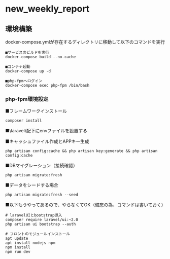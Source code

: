 # new_weekly_report

## 環境構築

docker-compose.ymlが存在するディレクトリに移動して以下のコマンドを実行
```
■サービスのビルドを実行
docker-compose build --no-cache

■コンテナ起動
docker-compose up -d

■php-fpmへログイン
docker-compose exec php-fpm /bin/bash
```
### php-fpm環境設定
■フレームワークインストール
```
composer install
```
■\laravel\配下にenvファイルを設置する

■キャッシュファイル作成とAPPキー生成
```
php artisan config:cache && php artisan key:generate && php artisan config:cache
```
■DBマイグレーション（接続確認）
```
php artisan migrate:fresh
```
■データをシードする場合
```
php artisan migrate:fresh --seed
```

■以下もうやってあるので、やらなくてOK（備忘の為、コマンドは書いておく）
```
# laravelUIとbootstrap導入
composer require laravel/ui:~2.0
php artisan ui bootstrap --auth

# フロントのモジュールインストール
apt update
apt install nodejs npm
npm install
npm run dev
```
